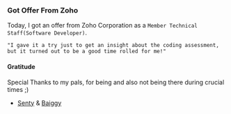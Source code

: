 ### Got Offer From Zoho
Today, I got an offer from Zoho Corporation as a `Member Technical Staff(Software Developer)`.

`"I gave it a try just to get an insight about the coding assessment, but it turned out to be a good time rolled for me!"`

#### Gratitude
Special Thanks to my pals, for being and also not being there during crucial times ;)
- [Senty](https://www.linkedin.com/in/senthil-kumar-g-555321163/) & [Baiggy](https://www.linkedin.com/in/arafath-baig-050b42188/)